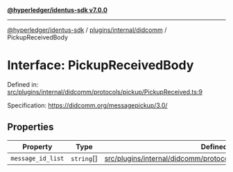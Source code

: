 [**@hyperledger/identus-sdk v7.0.0**](../../../../README.md)

***

[@hyperledger/identus-sdk](../../../../README.md) / [plugins/internal/didcomm](../README.md) / PickupReceivedBody

# Interface: PickupReceivedBody

Defined in: [src/plugins/internal/didcomm/protocols/pickup/PickupReceived.ts:9](https://github.com/hyperledger/identus-edge-agent-sdk-ts/blob/96423ee84b124a31ce63036d9d623d1cb73a13c2/src/plugins/internal/didcomm/protocols/pickup/PickupReceived.ts#L9)

Specification:
https://didcomm.org/messagepickup/3.0/

## Properties

| Property | Type | Defined in |
| ------ | ------ | ------ |
| <a id="message_id_list"></a> `message_id_list` | `string`[] | [src/plugins/internal/didcomm/protocols/pickup/PickupReceived.ts:11](https://github.com/hyperledger/identus-edge-agent-sdk-ts/blob/96423ee84b124a31ce63036d9d623d1cb73a13c2/src/plugins/internal/didcomm/protocols/pickup/PickupReceived.ts#L11) |
